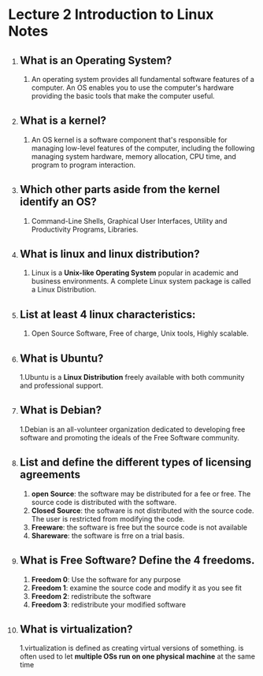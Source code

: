 # Lecture 2 Introduction to Linux Notes 

1. ## What is an Operating System?
   1. An operating system provides all fundamental software features of a computer. An OS enables you to use the computer's hardware providing the basic tools that make the computer useful.
2. ## What is a kernel?
   1. An OS kernel is a software component that's responsible for managing low-level features of the computer, including the following managing system hardware, memory allocation, CPU time, and program to program interaction.
3. ## Which other parts aside from the kernel identify an OS?
   1. Command-Line Shells, Graphical User Interfaces, Utility and Productivity Programs, Libraries.
4. ## What is linux and linux distribution?
   1. Linux is a **Unix-like Operating System** popular in academic and business environments. A complete Linux system package is called a Linux Distribution.
5. ## List at least 4 linux characteristics:
   1. Open Source Software, Free of charge, Unix tools, Highly scalable.
   
6. ## What is Ubuntu?
   1.Ubuntu is a **Linux Distribution** freely available with both community and professional support.
7. ## What is Debian?
   1.Debian is an all-volunteer organization dedicated to developing free software and promoting the ideals of the Free Software community. 
8. ## List and define the different types of licensing agreements
   1. **open Source**: the software may be distributed for a fee or free. The source code is distributed with the software.
   2. **Closed Source**: the software is not distributed with the source code. The user is restricted from modifying the code.
   3. **Freeware**: the software is free but the source code is not available
   4. **Shareware**: the software is frre on a trial basis.
9.  ## What is Free Software? Define the 4 freedoms.
    1. **Freedom 0**: Use the software for any purpose
    2. **Freedom 1**: examine the source code and modify it as you see fit
    3. **Freedom 2**: redistribute the software
    4. **Freedom 3**: redistribute your modified software 
10. ## What is virtualization?
    1.virtualization is defined as creating virtual versions of something. is often used to let **multiple OSs run on one physical machine** at the same time 
